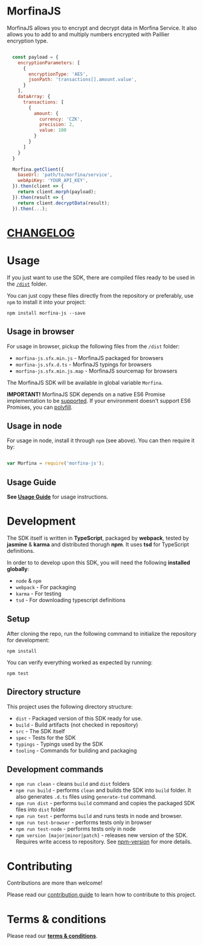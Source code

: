 # MorfinaJS

MorfinaJS allows you to encrypt and decrypt data in Morfina Service. It also allows you to add to and multiply numbers encrypted with Paillier encryption type.

```js

  const payload = {
    encryptionParameters: [
      {
        encryptionType: 'AES',
        jsonPath: 'transactions[].amount.value',
      }
    ],
    dataArray: {
      transactions: [
        {
          amount: {
            currency: 'CZK',
            precision: 2,
            value: 100
          }
        }
      ]
    }
  }

  Morfina.getClient({
    baseUrl: 'path/to/morfina/service',
    webApiKey: 'YOUR_API_KEY',
  }).then(client => {
    return client.morph(payload);
  }).then(result => {
    return client.decryptData(result);
  }).then(...);

```

# [CHANGELOG](CHANGELOG.md)

# Usage

If you just want to use the SDK, there are compiled files ready to be used in the [`/dist`](./dist) folder.

You can just copy these files directly from the repository or preferably, use `npm` to install it into your project:

```
npm install morfina-js --save

```

## Usage in browser
For usage in browser, pickup the following files from the `/dist` folder:
* `morfina-js.sfx.min.js` - MorfinaJS packaged for browsers
* `morfina-js.sfx.d.ts` - MorfinaJS typings for browsers
* `morfina-js.sfx.min.js.map` - MorfinaJS sourcemap for browsers

The MorfinaJS SDK will be available in global variable `Morfina`.

**IMPORTANT!** MorfinaJS SDK depends on a native ES6 Promise implementation to be [supported](http://caniuse.com/promises).
If your environment doesn't support ES6 Promises, you can [polyfill](https://github.com/jakearchibald/es6-promise).

## Usage in node
For usage in node, install it through `npm` (see above). You can then require it by:

```javascript

var Morfina = require('morfina-js');

``` 

## Usage Guide

**See [Usage Guide](./docs/README.md)** for usage instructions.

# Development
The SDK itself is written in **TypeScript**, packaged by **webpack**, tested by **jasmine** & **karma** and distributed thorugh **npm**. It uses **tsd** for TypeScript definitions.

In order to to develop upon this SDK, you will need the following **installed globally**:

* `node` & `npm`
* `webpack` - For packaging
* `karma` - For testing
* `tsd` - For downloading typescript definitions

## Setup
After cloning the repo, run the following command to initialize the repository for development:

```
npm install
```

You can verify everything worked as expected by running:

```
npm test
```

## Directory structure
This project uses the following directory structure:

* `dist` - Packaged version of this SDK ready for use.
* `build` - Build artifacts (not checked in repository)
* `src` - The SDK itself
* `spec` - Tests for the SDK
* `typings` - Typings used by the SDK
* `tooling` - Commands for building and packaging 

## Development commands

* `npm run clean` - cleans `build` and `dist` folders
* `npm run build` - performs `clean` and builds the SDK into `build` folder. It also generates `.d.ts` files using `generate-tsd` command.
* `npm run dist` - performs `build` command and copies the packaged SDK files into `dist` folder
* `npm run test` - performs `build` and runs tests in node and browser.
* `npm run test-browser` - performs tests only in browser
* `npm run test-node` - performs tests only in node
* `npm version [major|minor|patch]` - releases new version of the SDK. Requires write access to repository. See [npm-version](https://docs.npmjs.com/cli/version) for more details. 



# Contributing
Contributions are more than welcome!

Please read our [contribution guide](CONTRIBUTING.md) to learn how to contribute to this project.

# Terms & conditions
Please read our [**terms & conditions**](LICENSE.md).
